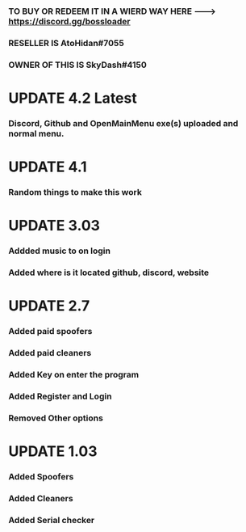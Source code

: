### TO BUY OR REDEEM IT IN A WIERD WAY HERE ---> https://discord.gg/bossloader
### RESELLER IS AtoHidan#7055
### OWNER OF THIS IS SkyDash#4150

# UPDATE 4.2 Latest

### Discord, Github and OpenMainMenu exe(s) uploaded and normal menu.

# UPDATE 4.1

### Random things to make this work

# UPDATE 3.03

### Addded music to on login
### Added where is it located github, discord, website
 
# UPDATE 2.7

### Added paid spoofers
### Added paid cleaners
### Added Key on enter the program
### Added Register and Login
### Removed Other options

# UPDATE 1.03

### Added Spoofers
### Added Cleaners
### Added Serial checker
